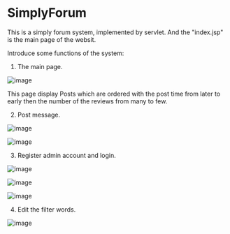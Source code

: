 # SimplyForum
This is a simply forum system, implemented by servlet. And the "index.jsp" is the main page of the websit. 

Introduce some functions of the system:

1) The main page.

![image](https://user-images.githubusercontent.com/44296812/122383542-826e1680-cf9d-11eb-928c-8c51321c0f8e.png)

This page display Posts which are ordered with the post time from later to early then the number of the reviews from many to few.

2) Post message.

![image](https://user-images.githubusercontent.com/44296812/122384766-98300b80-cf9e-11eb-8df2-9a1d861acefa.png)

![image](https://user-images.githubusercontent.com/44296812/122384792-9ebe8300-cf9e-11eb-8cd4-248ec4ab99f6.png)

3) Register admin account and login.

![image](https://user-images.githubusercontent.com/44296812/122385070-ee9d4a00-cf9e-11eb-96fc-41e7ca613d0f.png)

![image](https://user-images.githubusercontent.com/44296812/122385106-f78e1b80-cf9e-11eb-8ea4-551e2f80905f.png)

![image](https://user-images.githubusercontent.com/44296812/122385126-fd83fc80-cf9e-11eb-8f2a-85fd41f6a7f8.png)

4) Edit the filter words.

![image](https://user-images.githubusercontent.com/44296812/122385355-489e0f80-cf9f-11eb-80ca-986f1cd7940f.png)
